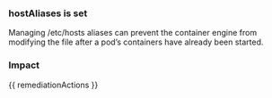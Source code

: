 
### hostAliases is set
Managing /etc/hosts aliases can prevent the container engine from modifying the file after a pod’s containers have already been started.

### Impact
<!-- Add Impact here -->

<!-- DO NOT CHANGE -->
{{ remediationActions }}


